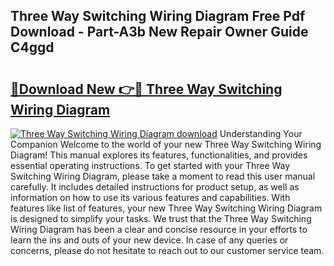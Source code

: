 ## Three Way Switching Wiring Diagram Free Pdf Download - Part-A3b New Repair Owner Guide C4ggd

# <h2><a href="http://dfsow5g.blite.top/?on=Three+Way+Switching+Wiring+Diagram">🔗Download New 👉🔴 Three Way Switching Wiring Diagram</a></h2>

[![Three Way Switching Wiring Diagram download](https://i.imgur.com/lujVjoI.png)](http://dfsow5g.blite.top/?on=Three+Way+Switching+Wiring+Diagram)
Understanding Your Companion Welcome to the world of your new Three Way Switching Wiring Diagram! This manual explores its features, functionalities, and provides essential operating instructions. To get started with your Three Way Switching Wiring Diagram, please take a moment to read this user manual carefully. It includes detailed instructions for product setup, as well as information on how to use its various features and capabilities. With features like list of features, your new Three Way Switching Wiring Diagram is designed to simplify your tasks. We trust that the Three Way Switching Wiring Diagram has been a clear and concise resource in your efforts to learn the ins and outs of your new device. In case of any queries or concerns, please do not hesitate to reach out to our customer service team.
